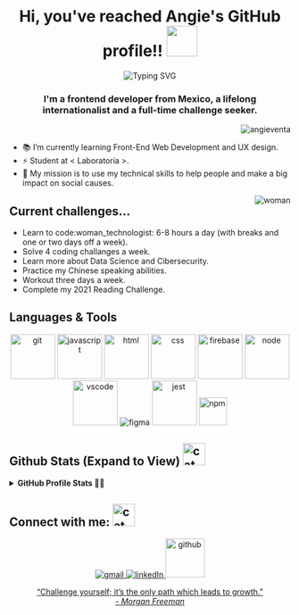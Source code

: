 <!-- Gif found on GIPHY made by @espritofficial -->
<h1 align="center"> Hi, you've reached Angie's GitHub profile!! <img src="https://media.giphy.com/media/fAhZm10htd8TrQO6le/giphy.gif" width="55"></h1>
<p align="center">
  <img src="https://readme-typing-svg.herokuapp.com?color=%23BE29F7&amp;center=true&amp;vCenter=true&amp;lines=Front+-end+Developer.;Self-motivated+tech+enthusiast.;Always+a+student%2C+never+a+master." alt="Typing SVG">
</p>
<h3 align="center">I'm a frontend developer from Mexico, a lifelong internationalist and a full-time challenge seeker.</h3>
<p align="right"> <img align="center" src="https://komarev.com/ghpvc/?username=angieventa&label=Angie's%20Profile%20views&color=14cff0&style=plastic" alt="angieventa" />
</p>

<ul>
	<li> 📚 I’m currently learning Front-End Web Development and UX design. </li>
	<li> ⚡ Student at &lt Laboratoria &gt. </li>
	<li> 🌱 My mission is to use my technical skills to help people and make a big impact on social causes. </li>
</ul>
<img align="right" src="https://media.giphy.com/media/7IX8vUDnZRBELrqkfw/giphy.gif" alt="woman" /> <!-- Gif found on GIPHY made by @imaginieedu -->
<h2> Current challenges... </h2>
<ul>
	<li> Learn to code:woman_technologist: 6-8 hours a day (with breaks and one or two days off a week). </li> 
	<li> Solve 4 coding challanges a week. </li>
	<li> Learn more about Data Science and Cibersecurity. </li>
	<li> Practice my Chinese speaking abilities. </li>
	<li> Workout three days a week. </li>
	<li> Complete my 2021 Reading Challenge. </li>
</ul>


## Languages & Tools 
<!-- Gifs found on GIPHY made by @devrock @bunny_is_moving -->
<p align="center">
  <img alt="git" src="https://media.giphy.com/media/kH1DBkPNyZPOk0BxrM/giphy.gif" width="80" title="git"/>
  <img alt="javascript" src="https://media.giphy.com/media/ln7z2eWriiQAllfVcn/giphy.gif" width="80" title="javascript"/>
  <img alt="html" src="https://media.giphy.com/media/XAxylRMCdpbEWUAvr8/giphy.gif" width="80" title="html"/>
  <img alt="css" src="https://media.giphy.com/media/fsEaZldNC8A1PJ3mwp/giphy.gif" width="80" title="css"/>
  <img alt="firebase" src="https://media.giphy.com/media/Ri2TUcKlaOcaDBxFpY/giphy.gif" width="80" title="firebase"/>
  <img alt="node" src="https://media.giphy.com/media/kdFc8fubgS31b8DsVu/giphy.gif" width="80" title="node">
  <img alt="vscode" src="https://media.giphy.com/media/IdyAQJVN2kVPNUrojM/giphy.gif" width="80" title="vscode"/>
  <img alt="figma" src="https://img.icons8.com/clouds/95/000000/figma.png" title="figma"/>
  <img alt="jest" src="https://cdn.iconscout.com/icon/free/png-256/jest-3630129-3031261.png" width="80" title="jest"/>
  <img src="https://cdn.jsdelivr.net/gh/devicons/devicon@latest/icons/npm/npm-original-wordmark.svg" width="50px" title="npm"/>
</p>

## Github Stats (Expand to View) <img alt="cat" src="https://media.giphy.com/media/RYYcIqEj5pR2Ro8luH/giphy.gif" width="40" title="cat"/> <!-- Gif found on GIPHY made by @bunny_is_moving -->

<details> 
  <summary><b> GitHub Profile Stats 👩‍💻 </b></summary>
  <br/>
  <p align="center">
    <a href="https://github.com/AngieVenta"><img align="center" src="https://github-readme-stats.vercel.app/api?username=angieventa&show_icons=true&theme=github_dark" alt="angieventa" height="192px"/></a>
	</p>
	<p  align="center">
	  <a href="https://github.com/AngieVenta"><img alt="Angie's Activity Graph" src="https://activity-graph.herokuapp.com/graph?username=angieventa&theme=react-dark" /></a>
	</p> 
</details>

## Connect with me: <img alt="cat contact" src="https://media.giphy.com/media/CijNvKrDjUcAobxU9N/giphy.gif" width="40" title="cat contact"/> <!-- Gif found on GIPHY made by @bunny_is_moving --> 
<p align="center">
 <!-- Socials (Icons from https://icons8.com/) -->
  <a href="mailto:angelicaventap@gmail.com"><img src="https://img.icons8.com/dusk/64/000000/gmail.png" title="gmail"/>
  <a href="http://www.linkedin.com/in/gloria-angelica-venta-perez"><img src="https://img.icons8.com/dusk/64/000000/linkedin.png" title="linkedIn"/>
  <a href="https://github.com/AngieVenta"><img src="https://img.icons8.com/plasticine/100/000000/github.png" width="70" title="github"/>
</p>

	  
<p align="center">
	“Challenge yourself; it’s the only path which leads to growth.” <br> <cite> - Morgan Freeman<cite>
</p>


